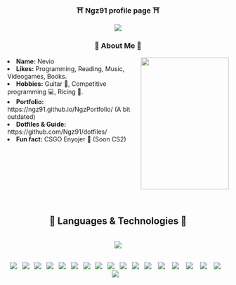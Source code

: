 
<div align="center">

  ### :shinto_shrine: <b>Ngz91 profile page</b> :shinto_shrine:

<img src="https://64.media.tumblr.com/b2db124c402f36f256fdf0f0a21820d4/9183c63c3a6737f8-31/s500x750/b3da5ed6cecab8d68113fde5b994bab5edd82470.gifv"/>

</div>
<div>
  <h3 align="center"> 🍜 About Me 🍜 </h3>
  <div align="center">
    <img src="https://media.tenor.com/ffh6cxsnSYMAAAAd/persona-aesthetic-anime.gif" align="right" width="200" height="300">
  </div>
  <li>
  <b>Name:</b> Nevio </li>
  <li>
  <b>Likes:</b> Programming, Reading, Music, Videogames, Books.
  </li>
  <li>
  <b>Hobbies:</b> Guitar 🎸, Competitive programming 💻, Ricing 🍙.
  </li>
  <li>
  <b>Portfolio:</b> https://ngz91.github.io/NgzPortfolio/ (A bit outdated)
  </li>
  <li>
  <b>Dotfiles & Guide:</b> https://github.com/Ngz91/dotfiles/
  </li>
  <li>
  <b>Fun fact:</b> CSGO Enyojer 🚬 (Soon CS2)
  </li>
  <br><br><br>
</div>
<br><br><br><br><br>
<div>
  <h2 align="center">🍙 Languages & Technologies 🍙</h2>
<br>
</div>

<div align="center">
<img src="https://media.tenor.com/ZI3ZBdd5okYAAAAC/virtus-pro-virtus-pro-gaming.gif"/>
<br><br>
</div>

<p align="center">
  <img src="https://img.shields.io/badge/Python-3776AB?style=for-the-badge&logo=python&logoColor=white" />&nbsp;&nbsp;
  <img src="https://img.shields.io/badge/c++-%2300599C.svg?style=for-the-badge&logo=c%2B%2B&logoColor=white" />&nbsp;&nbsp;
  <img src="https://img.shields.io/badge/JavaScript-F7DF1E?style=for-the-badge&logo=javascript&logoColor=black" />&nbsp;&nbsp;
  <img src="https://img.shields.io/badge/typescript-%23007ACC.svg?style=for-the-badge&logo=typescript&logoColor=white" />&nbsp;&nbsp;
  <img src="https://img.shields.io/badge/ruby-%23CC342D.svg?style=for-the-badge&logo=ruby&logoColor=white" />&nbsp;&nbsp;
  <img src="https://img.shields.io/badge/lua-%232C2D72.svg?style=for-the-badge&logo=lua&logoColor=white" />&nbsp;&nbsp;
  <img src="https://img.shields.io/badge/django-%23092E20.svg?style=for-the-badge&logo=django&logoColor=white" />&nbsp;&nbsp;
  <img src="https://img.shields.io/badge/rails-%23CC0000.svg?style=for-the-badge&logo=ruby-on-rails&logoColor=white" />&nbsp;&nbsp;
  <img src="https://img.shields.io/badge/node.js%20-%2343853D.svg?&style=for-the-badge&logo=node.js&logoColor=white" />&nbsp;&nbsp;
  <img src="https://img.shields.io/badge/react%20-%2300D9FF.svg?&style=for-the-badge&logo=react&logoColor=white" />&nbsp;&nbsp;
  <img src="https://img.shields.io/badge/Next-black?style=for-the-badge&logo=next.js&logoColor=white" />&nbsp;&nbsp;
  <img src="https://img.shields.io/badge/TensorFlow-%23FF6F00.svg?style=for-the-badge&logo=TensorFlow&logoColor=white"/>&nbsp;&nbsp;&nbsp;
  <img src="https://img.shields.io/badge/jupyter-%23FA0F00.svg?style=for-the-badge&logo=jupyter&logoColor=white"/>&nbsp;&nbsp;&nbsp;
  <img src="https://img.shields.io/badge/pandas-%23150458.svg?style=for-the-badge&logo=pandas&logoColor=white"/>&nbsp;&nbsp;&nbsp;
  <img src="https://img.shields.io/badge/scikit--learn-%23F7931E.svg?style=for-the-badge&logo=scikit-learn&logoColor=white"/>&nbsp;&nbsp;&nbsp;
  <img src="https://img.shields.io/badge/GoogleCloud-%234285F4.svg?style=for-the-badge&logo=google-cloud&logoColor=white"/>&nbsp;&nbsp;&nbsp;
  <img src="https://img.shields.io/badge/NeoVim-%2357A143.svg?&style=for-the-badge&logo=neovim&logoColor=white"/>&nbsp;&nbsp;&nbsp;
  <img src="https://img.shields.io/badge/Arch%20Linux-1793D1?logo=arch-linux&logoColor=fff&style=for-the-badge"/>&nbsp;&nbsp;&nbsp;
</p>
